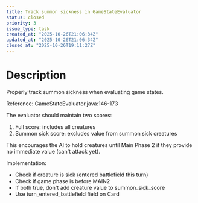 ```yaml
---
title: Track summon sickness in GameStateEvaluator
status: closed
priority: 3
issue_type: task
created_at: "2025-10-26T21:06:34Z"
updated_at: "2025-10-26T21:06:34Z"
closed_at: "2025-10-26T19:11:27Z"
---
```


# Description

Properly track summon sickness when evaluating game states.

Reference: GameStateEvaluator.java:146-173

The evaluator should maintain two scores:
1. Full score: includes all creatures
2. Summon sick score: excludes value from summon sick creatures

This encourages the AI to hold creatures until Main Phase 2 if they provide no immediate value (can't attack yet).

Implementation:
- Check if creature is sick (entered battlefield this turn)
- Check if game phase is before MAIN2
- If both true, don't add creature value to summon_sick_score
- Use turn_entered_battlefield field on Card
